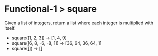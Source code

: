 # Functional-1 > square

Given a list of integers, return a list where each integer is multiplied with itself.

- square([1, 2, 3]) → [1, 4, 9]
- square([6, 8, -6, -8, 1]) → [36, 64, 36, 64, 1]
- square([]) → []